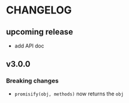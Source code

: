 # CHANGELOG

## upcoming release

- add API doc

## v3.0.0

### Breaking changes

- `promisify(obj, methods)` now returns the `obj`
